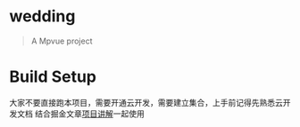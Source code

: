 # wedding
> A Mpvue project
# Build Setup
大家不要直接跑本项目，需要开通云开发，需要建立集合，上手前记得先熟悉云开发文档
结合掘金文章[项目讲解](https://juejin.im/post/5c341e1d6fb9a049f66c4876#heading-5)一起使用

